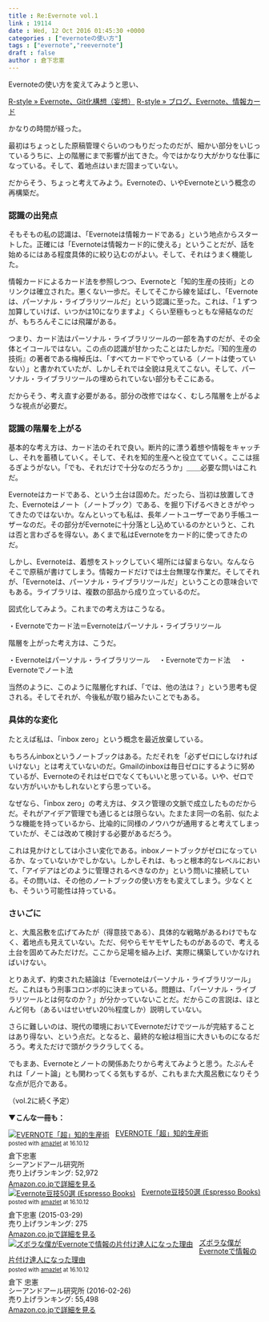 ```yaml
---
title : Re:Evernote vol.1
link : 19114
date : Wed, 12 Oct 2016 01:45:30 +0000
categories : ["evernoteの使い方"]
tags : ["evernote","reevernote"]
draft : false
author : 倉下忠憲
---
```


Evernoteの使い方を変えてみようと思い、

<a href="https://rashita.net/blog/?p=18248">R-style » Evernote、Git化構想（妄想）</a>
<a href="https://rashita.net/blog/?p=18210">R-style » ブログ、Evernote、情報カード</a>

かなりの時間が経った。

最初はちょっとした原稿管理ぐらいのつもりだったのだが、細かい部分をいじっているうちに、上の階層にまで影響が出てきた。今ではかなり大がかりな仕事になっている。そして、着地点はいまだ固まっていない。

だからそう、ちょっと考えてみよう。Evernoteの、いやEvernoteという概念の再構築だ。

<h3>認識の出発点</h3>

そもそもの私の認識は、「Evernoteは情報カードである」という地点からスタートした。正確には「Evernoteは情報カード的に使える」ということだが、話を始めるにはある程度具体的に絞り込むのがよい。そして、それはうまく機能した。

情報カードによるカード法を参照しつつ、Evernoteと「知的生産の技術」とのリンクは確立された。悪くない一歩だ。そしてそこから線を延ばし、「Evernoteは、パーソナル・ライブラリツールだ」という認識に至った。これは、「１ずつ加算していけば、いつかは10になりますよ」くらい至極もっともな帰結なのだが、もちろんそこには飛躍がある。

つまり、カード法はパーソナル・ライブラリツールの一部を為すのだが、その全体とイコールではない。この点の認識が甘かったことはたしかだ。『知的生産の技術』の著者である梅棹氏は、「すべてカードでやっている（ノートは使っていない）」と書かれていたが、しかしそれでは全貌は見えてこない。そして、パーソナル・ライブラリツールの埋められていない部分もそこにある。

だからそう、考え直す必要がある。部分の改修ではなく、むしろ階層を上がるような視点が必要だ。

<h3>認識の階層を上がる</h3>

基本的な考え方は、カード法のそれで良い。断片的に漂う着想や情報をキャッチし、それを蓄積していく。そして、それを知的生産へと役立てていく。ここは揺るぎようがない。「でも、それだけで十分なのだろうか」＿＿必要な問いはこれだ。

Evernoteはカードである、という土台は固めた。だったら、当初は放置してきた、Evernoteはノート（ノートブック）である、を掘り下げるべきときがやってきたのではないか。なんといっても私は、長年ノートユーザーであり手帳ユーザーなのだ。その部分がEvernoteに十分落とし込めているのかというと、これは否と言わざるを得ない。あくまで私はEvernoteをカード的に使ってきたのだ。

しかし、Evernoteは、着想をストックしていく場所には留まらない。なんならそこで原稿が書けてしまう。情報カードだけでは土台無理な作業だ。そしてそれが、「Evernoteは、パーソナル・ライブラリツールだ」ということの意味合いでもある。ライブラリは、複数の部品から成り立っているのだ。

図式化してみよう。これまでの考え方はこうなる。

・Evernoteでカード法＝Evernoteはパーソナル・ライブラリツール

階層を上がった考え方は、こうだ。

・Evernoteはパーソナル・ライブラリツール
　・Evernoteでカード法
　・Evernoteでノート法

当然のように、このように階層化すれば、「では、他の法は？」という思考も促される。そしてそれが、今後私が取り組みたいことでもある。

<h3>具体的な変化</h3>

たとえば私は、「inbox zero」という概念を最近放棄している。

もちろんinboxというノートブックはある。ただそれを「必ずゼロにしなければいけない」とは考えていないのだ。Gmailのinboxは毎日ゼロにするように努めているが、Evernoteのそれはゼロでなくてもいいと思っている。いや、ゼロでない方がいいかもしれないとすら思っている。

なぜなら、「inbox zero」の考え方は、タスク管理の文脈で成立したものだからだ。それがアイデア管理でも通じるとは限らない。たまたま同一の名前、似たような機能を持っているから、比喩的に同様のノウハウが通用すると考えてしまっていたが、そこは改めて検討する必要があるだろう。

これは見かけとしては小さい変化である。inboxノートブックがゼロになっているか、なっていないかでしかない。しかしそれは、もっと根本的なレベルにおいて、「アイデアはどのように管理されるべきなのか」という問いに接続している。その問いは、その他のノートブックの使い方をも変えてしまう。少なくとも、そういう可能性は持っている。

<h3>さいごに</h3>

と、大風呂敷を広げてみたが（得意技である）、具体的な戦略があるわけでもなく、着地点も見えていない。ただ、何やらモヤモヤしたものがあるので、考える土台を固めてみただけだ。ここから足場を組み上げ、実際に構築していかなければいけない。

とりあえず、約束された結論は「Evernoteはパーソナル・ライブラリツール」だ。これはもう刑事コロンボ的に決まっている。問題は、「パーソナル・ライブラリツールとは何なのか？」が分かっていないことだ。だからこの言説は、ほとんど何も（あるいはせいぜい20％程度しか）説明していない。

さらに難しいのは、現代の環境においてEvernoteだけでツールが完結することはあり得ない、という点だ。となると、最終的な絵は相当に大きいものになるだろう。考えただけで頭がクラクラしてくる。

でもまあ、Evernoteとノートの関係あたりから考えてみようと思う。たぶんそれは「ノート論」とも関わってくる気もするが、これもまた大風呂敷になりそうな点が厄介である。

（vol.2に続く予定）

<strong>▼こんな一冊も：</strong>

<div class="amazlet-box" style="margin-bottom:0px;"><div class="amazlet-image" style="float:left;margin:0px 12px 1px 0px;"><a href="http://www.amazon.co.jp/exec/obidos/ASIN/4863540817/rashita1000-22/ref=nosim/" name="amazletlink" target="_blank"><img src="http://ecx.images-amazon.com/images/I/51OnU0cd03L._SL160_.jpg" alt="EVERNOTE「超」知的生産術" style="border: none;" /></a></div><div class="amazlet-info" style="line-height:120%; margin-bottom: 10px"><div class="amazlet-name" style="margin-bottom:10px;line-height:120%"><a href="http://www.amazon.co.jp/exec/obidos/ASIN/4863540817/rashita1000-22/ref=nosim/" name="amazletlink" target="_blank">EVERNOTE「超」知的生産術</a><div class="amazlet-powered-date" style="font-size:80%;margin-top:5px;line-height:120%">posted with <a href="http://www.amazlet.com/" title="amazlet" target="_blank">amazlet</a> at 16.10.12</div></div><div class="amazlet-detail">倉下忠憲 <br />シーアンドアール研究所 <br />売り上げランキング: 52,972<br /></div><div class="amazlet-sub-info" style="float: left;"><div class="amazlet-link" style="margin-top: 5px"><a href="http://www.amazon.co.jp/exec/obidos/ASIN/4863540817/rashita1000-22/ref=nosim/" name="amazletlink" target="_blank">Amazon.co.jpで詳細を見る</a></div></div></div><div class="amazlet-footer" style="clear: left"></div></div>

<div class="amazlet-box" style="margin-bottom:0px;"><div class="amazlet-image" style="float:left;margin:0px 12px 1px 0px;"><a href="http://www.amazon.co.jp/exec/obidos/ASIN/B00VEEJ9XU/rashita1000-22/ref=nosim/" name="amazletlink" target="_blank"><img src="http://ecx.images-amazon.com/images/I/41oyLdAhfmL._SL160_.jpg" alt="Evernote豆技50選 (Espresso Books)" style="border: none;" /></a></div><div class="amazlet-info" style="line-height:120%; margin-bottom: 10px"><div class="amazlet-name" style="margin-bottom:10px;line-height:120%"><a href="http://www.amazon.co.jp/exec/obidos/ASIN/B00VEEJ9XU/rashita1000-22/ref=nosim/" name="amazletlink" target="_blank">Evernote豆技50選 (Espresso Books)</a><div class="amazlet-powered-date" style="font-size:80%;margin-top:5px;line-height:120%">posted with <a href="http://www.amazlet.com/" title="amazlet" target="_blank">amazlet</a> at 16.10.12</div></div><div class="amazlet-detail">倉下忠憲 (2015-03-29)<br />売り上げランキング: 275<br /></div><div class="amazlet-sub-info" style="float: left;"><div class="amazlet-link" style="margin-top: 5px"><a href="http://www.amazon.co.jp/exec/obidos/ASIN/B00VEEJ9XU/rashita1000-22/ref=nosim/" name="amazletlink" target="_blank">Amazon.co.jpで詳細を見る</a></div></div></div><div class="amazlet-footer" style="clear: left"></div></div>

<div class="amazlet-box" style="margin-bottom:0px;"><div class="amazlet-image" style="float:left;margin:0px 12px 1px 0px;"><a href="http://www.amazon.co.jp/exec/obidos/ASIN/4863541953/rashita1000-22/ref=nosim/" name="amazletlink" target="_blank"><img src="http://ecx.images-amazon.com/images/I/515rWUhPqbL._SL160_.jpg" alt="ズボラな僕がEvernoteで情報の片付け達人になった理由" style="border: none;" /></a></div><div class="amazlet-info" style="line-height:120%; margin-bottom: 10px"><div class="amazlet-name" style="margin-bottom:10px;line-height:120%"><a href="http://www.amazon.co.jp/exec/obidos/ASIN/4863541953/rashita1000-22/ref=nosim/" name="amazletlink" target="_blank">ズボラな僕がEvernoteで情報の片付け達人になった理由</a><div class="amazlet-powered-date" style="font-size:80%;margin-top:5px;line-height:120%">posted with <a href="http://www.amazlet.com/" title="amazlet" target="_blank">amazlet</a> at 16.10.12</div></div><div class="amazlet-detail">倉下 忠憲 <br />シーアンドアール研究所 (2016-02-26)<br />売り上げランキング: 55,498<br /></div><div class="amazlet-sub-info" style="float: left;"><div class="amazlet-link" style="margin-top: 5px"><a href="http://www.amazon.co.jp/exec/obidos/ASIN/4863541953/rashita1000-22/ref=nosim/" name="amazletlink" target="_blank">Amazon.co.jpで詳細を見る</a></div></div></div><div class="amazlet-footer" style="clear: left"></div></div>

